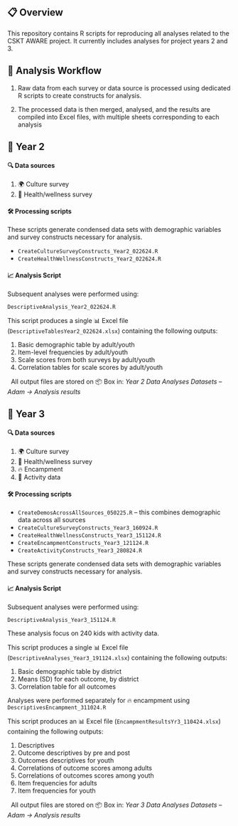 
<!-- README.md is generated from README.Rmd. Please edit that file -->

## 📋 Overview

This repository contains R scripts for reproducing all analyses related
to the CSKT AWARE project. It currently includes analyses for project
years 2 and 3.

## 🔄 Analysis Workflow

1.  Raw data from each survey or data source is processed using
    dedicated R scripts to create constructs for analysis.

2.  The processed data is then merged, analysed, and the results are
    compiled into Excel files, with multiple sheets corresponding to
    each analysis

## 📅️ Year 2

#### 🔍 Data sources

1.  🌍 Culture survey
2.  🧘 Health/wellness survey

#### 🛠️ Processing scripts

These scripts generate condensed data sets with demographic variables
and survey constructs necessary for analysis.

-   `CreateCultureSurveyConstructs_Year2_022624.R`
-   `CreateHealthWellnessConstructs_Year2_022624.R`

#### 📈 Analysis Script

Subsequent analyses were performed using:​

`DescriptiveAnalysis_Year2_022624.R`

This script produces a single 📊 Excel file
(`DescriptiveTablesYear2_022624.xlsx`) containing the following outputs:

1.  Basic demographic table by adult/youth
2.  Item-level frequencies by adult/youth
3.  Scale scores from both surveys by adult/youth
4.  Correlation tables for scale scores by adult/youth

  All output files are stored on 📦 Box in: *Year 2 Data Analyses
Datasets – Adam -&gt; Analysis results*

## 📅️️ Year 3

#### 🔍 Data sources

1.  🌍 Culture survey
2.  🧘 Health/wellness survey
3.  🔥 Encampment
4.  🥁 Activity data

#### 🛠️ Processing scripts

-   `CreateDemosAcrossAllSources_050225.R` – this combines demographic
    data across all sources
-   `CreateCultureSurveyConstructs_Year3_160924.R`
-   `CreateHealthWellnessConstructs_Year3_151124.R`
-   `CreateEncampmentConstructs_Year3_121124.R`
-   `CreateActivityConstructs_Year3_280824.R`

These scripts generate condensed data sets with demographic variables
and survey constructs necessary for analysis.

#### 📈 Analysis Script

Subsequent analyses were performed using:​

`DescriptiveAnalysis_Year3_151124.R`

These analysis focus on 240 kids with activity data.

This script produces a single 📊 Excel file
(`DescriptiveAnalyses_Year3_191124.xlsx`) containing the following
outputs:

1.  Basic demographic table by district
2.  Means (SD) for each outcome, by district
3.  Correlation table for all outcomes

Analyses were performed separately for 🔥️ encampment using
`DescriptivesEncampment_311024.R`

This script produces an 📊 Excel file
(`EncampmentResultsYr3_110424.xlsx`) containing the following outputs:

1.  Descriptives
2.  Outcome descriptives by pre and post
3.  Outcomes descriptives for youth
4.  Correlations of outcome scores among adults
5.  Correlations of outcomes scores among youth
6.  Item frequencies for adults
7.  Item frequencies for youth

  All output files are stored on 📦 Box in: *Year 3 Data Analyses
Datasets – Adam -&gt; Analysis results*

